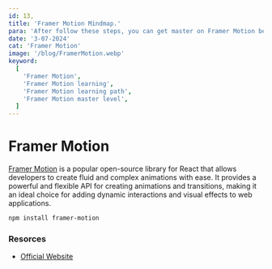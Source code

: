```yaml
---
id: 13,
title: 'Framer Motion Mindmap.'
para: 'After follow these steps, you can get master on Framer Motion beginner to master level.'
date: '3-07-2024'
cat: 'Framer Motion'
image: '/blog/FramerMotion.webp'
keyword:
  [
    'Framer Motion',
    'Framer Motion learning',
    'Framer Motion learning path',
    'Framer Motion master level',
  ]
---
```


# Framer Motion

[Framer Motion](https://www.framer.com/) is a popular open-source library for React that allows developers to create fluid and complex animations with ease. It provides a powerful and flexible API for creating animations and transitions, making it an ideal choice for adding dynamic interactions and visual effects to web applications.

```bash
npm install framer-motion
```

### Resorces

- [Official Website](https://www.framer.com/motion/)
